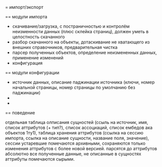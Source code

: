 = импорт/экспорт

== модули импорта

* скачивание/загрузка, с постраничностью и контролём неизменности данных (плюс склейка страниц), должен уметь в целостность скачанного
* разбор скачанного на объекты, дотаскивание не хватающего из внешних справочников, предварительная чистка
* парсер полученных объектов, определение неизмененных данных, применение изменений
* конфигурация

== модули конфигурации

* источник данных, описание паджинации источника (ключи, номер начальной страницы, номер страницы по умолчанию без паджинации)
* 
*

== поведение

отдельная таблица олписания сущностей (ссыль на источник, имя, список аттрибутов (+ тип?), список ассоциаций, список 
ембедов ака объектов 1ту1),
 таблица хранения аттрибутов (ссылка на сессию импорта, ссылка на описание сущности, название поля, значение),
сессии устаревшие помечаются архивными, сохраняются только изменения аттрибутов с более новой версией.
парсятся до аттрибутов абсолютно все полученные данные, не описанные в сущностях аттрибуты помечаются сырыми.
